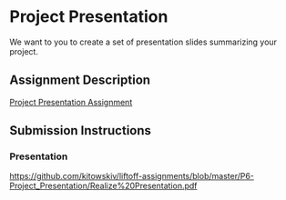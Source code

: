 # Project Presentation
We want to you to create a set of presentation slides summarizing your project.

## Assignment Description
[Project Presentation Assignment](https://education.launchcode.org/liftoff/assignments/project-presentation/)

## Submission Instructions

### Presentation
https://github.com/kitowskiv/liftoff-assignments/blob/master/P6-Project_Presentation/Realize%20Presentation.pdf
